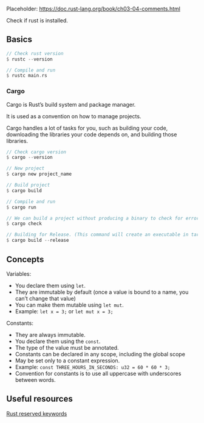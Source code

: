 Placeholder: https://doc.rust-lang.org/book/ch03-04-comments.html

Check if rust is installed.

## Basics
```rust
// Check rust version
$ rustc --version

// Compile and run
$ rustc main.rs
```

### Cargo
Cargo is Rust’s build system and package manager.

It is used as a convention on how to manage projects.

Cargo handles a lot of tasks for you, such as building your code, downloading the libraries your code depends on, and building those libraries.

```rust
// Check cargo version
$ cargo --version

// New project
$ cargo new project_name

// Build project
$ cargo build

// Compile and run
$ cargo run

// We can build a project without producing a binary to check for errors using cargo check.
$ cargo check

// Building for Release. (This command will create an executable in target/release instead of target/debug.)
$ cargo build --release
```

## Concepts

Variables:
* You declare them using `let`.
* They are immutable by default (once a value is bound to a name, you can’t change that value)
* You can make them mutable using `let mut`.
* Example: `let x = 3;` or `let mut x = 3;`

Constants:
* They are always immutable.
* You declare them using the `const`.
* The type of the value must be annotated.
* Constants can be declared in any scope, including the global scope
* May be set only to a constant expression.
* Example: `const THREE_HOURS_IN_SECONDS: u32 = 60 * 60 * 3;`
* Convention for constants is to use all uppercase with underscores between words.

## Useful resources

[Rust reserved keywords](https://doc.rust-lang.org/book/appendix-01-keywords.html)
